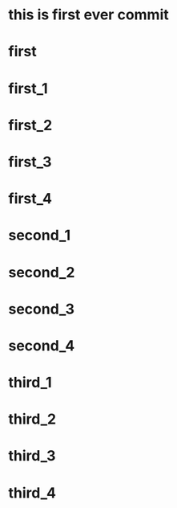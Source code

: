 # this is first ever commit
# first
# first_1
# first_2
# first_3
# first_4

# second_1
# second_2
# second_3
# second_4

# third_1
# third_2
# third_3
# third_4
